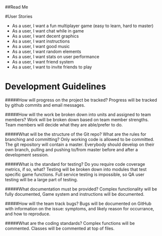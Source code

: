 ##Read Me

#User Stories

* As a user, I want a fun multiplayer game (easy to learn, hard to master)
* As a user, I want chat while in game
* As a user, I want decent graphics
* As a user, I want instructions
* As a user, I want good music
* As a user, I want random elements
* As a user, I want stats on user performance
* As a user, I want friend system
* As a user, I want to invite friends to play

# Development Guidelines

#####How will progress on the project be tracked?
Progress will be tracked by github commits and email messages.

#####How will the work be broken down into units and assigned to team members?
Work will be broken down based on team member strengths. Team members will decide what they are able/prefer to do.

#####What will be the structure of the Git repo? What are the rules for branching and committing?
Only working code is allowed to be committed. The git repository will contain a master. Everybody should develop on their own 
branch, pulling and pushing to/from master before and after a development session.

#####What is the standard for testing? Do you require code coverage metrics, if so, what?
Testing will be broken down into modules that test specific game functions. Full service testing is impossible, so QA user testing will be a large part of testing.

#####What documentation must be provided?
Complex functionality will be fully documented, Game system and instructions will be documented.

#####How will the team track bugs?
Bugs will be documented on GitHub with information on the issue: symptoms, and likely reason for occurrance, and how to reproduce.

#####What are the coding standards?
Complex functions will be commented. Classes will be commented at top of files.
